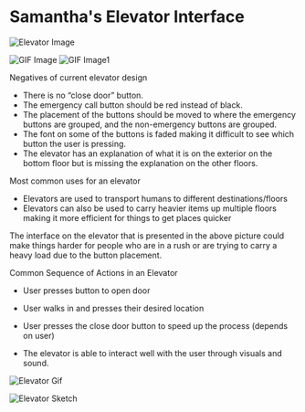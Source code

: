 # Samantha's Elevator Interface 
![Elevator Image](https://github.com/samanthaaucoin08/p1.Samantha.Aucoin/blob/main/Images/IMG_4764.png)

![GIF Image](https://github.com/samanthaaucoin08/p1.Samantha.Aucoin/blob/main/Images/p1.Samantha.Aucoin.gif)
![GIF Image1](https://github.com/samanthaaucoin08/p1.Samantha.Aucoin/blob/main/Images/ElevatorGif1.gif)

Negatives of current elevator design
- There is no “close door” button.
- The emergency call button should be red instead of black.
- The placement of the buttons should be moved to where the emergency buttons are grouped, and the non-emergency buttons are grouped.
- The font on some of the buttons is faded making it difficult to see which button the user is pressing.
- The elevator has an explanation of what it is on the exterior on the bottom floor but is missing the explanation on the other floors.


Most common uses for an elevator
- Elevators are used to transport humans to different destinations/floors
- Elevators can also be used to carry heavier items up multiple floors making it more efficient for things to get places quicker

The interface on the elevator that is presented in the above picture could make things harder for people who are in a rush or are trying to carry a heavy load due to the button placement. 

Common Sequence of Actions in an Elevator
- User presses button to open door
- User walks in and presses their desired location
- User presses the close door button to speed up the process (depends on user)


- The elevator is able to interact well with the user through visuals and sound.


![Elevator Gif](https://github.com/samanthaaucoin08/p1.Samantha.Aucoin/blob/main/Images/Elevator_Processing.gif)

![Elevator Sketch](https://github.com/samanthaaucoin08/p1.Samantha.Aucoin/blob/main/Images/p1.Samantha.Aucoin.png)
